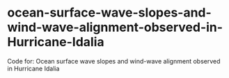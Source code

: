 # ocean-surface-wave-slopes-and-wind-wave-alignment-observed-in-Hurricane-Idalia
Code for: Ocean surface wave slopes and wind-wave alignment observed in Hurricane Idalia
